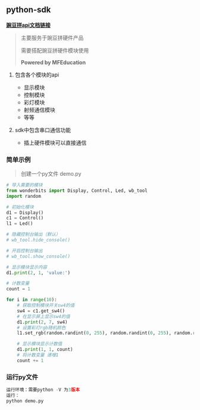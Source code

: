 ## python-sdk

**[豌豆拼api文档链接](http://doc.wonderbits.cn/)**

> 主要服务于豌豆拼硬件产品
>
> 需要搭配豌豆拼硬件模块使用
>
> **Powered by MFEducation**

1. 包含各个模块的api
    * 显示模块
    * 控制模块
    * 彩灯模块
    * 射频通信模块
    * 等等

2. sdk中包含串口通信功能
    * 插上硬件模块可以直接通信


### 简单示例
> 创建一个py文件 demo.py

```python
# 导入需要的模块
from wonderbits import Display, Control, Led, wb_tool
import random

# 初始化模块
d1 = Display()
c1 = Control()
l1 = Led()

# 隐藏控制台输出（默认）
# wb_tool.hide_console()

# 开启控制台输出
# wb_tool.show_console()

# 显示模块显示内容
d1.print(2, 1, 'value:')

# 计数变量
count = 1

for i in range(10):
    # 获取控制模块开关sw4的值
    sw4 = c1.get_sw4()
    # 在显示屏上显示sw4的值
    d1.print(2, 7, sw4)
    # 设置彩灯rgb随机颜色
    l1.set_rgb(random.randint(0, 255), random.randint(0, 255), random.randint(0, 255))

    # 显示模块显示计数值 
    d1.print(1, 1, count)
    # 将计数变量 递增1
    count += 1

```

### 运行py文件
```python
运行环境：需要python -V 为3版本
运行：
python demo.py
```

